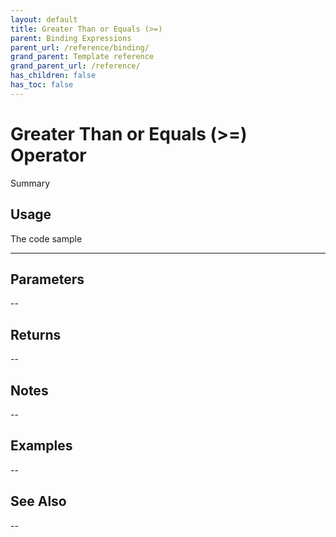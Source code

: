 ```yaml
---
layout: default
title: Greater Than or Equals (>=)
parent: Binding Expressions
parent_url: /reference/binding/
grand_parent: Template reference
grand_parent_url: /reference/
has_children: false
has_toc: false
---
```


# Greater Than or Equals (>=) Operator

Summary

## Usage

 The code sample

---

## Parameters

--

## Returns 

--

## Notes


-- 

## Examples


--


## See Also


--

